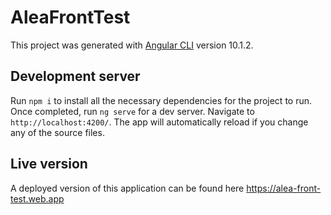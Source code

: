 # AleaFrontTest

This project was generated with [Angular CLI](https://github.com/angular/angular-cli) version 10.1.2.

## Development server

Run `npm i` to install all the necessary dependencies for the project to run. Once completed, run `ng serve` for a dev server. Navigate to `http://localhost:4200/`. The app will automatically reload if you change any of the source files.

## Live version

A deployed version of this application can be found here  https://alea-front-test.web.app
